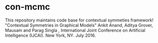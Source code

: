 # con-mcmc
This repository maintains code base for contextual symmeties framework! "Contextual Symmetries in Graphical Models" Ankit Anand, Aditya Grover, Mausam and Parag Singla ,  International Joint Conference on Artificial Intelligence (IJCAI). New York, NY. July 2016. 
